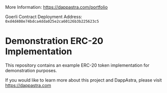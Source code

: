 More Information: https://dappastra.com/portfolio

Goerli Contract Deployment Address: `0xd4d408e74bdca4dda025e2ca60126b3b225623c5`



# Demonstration ERC-20  Implementation

This repository contains an example ERC-20 token implementation for demonstration purposes.

If you would like to learn more about this project and DappAstra, please visit https://dappastra.com
